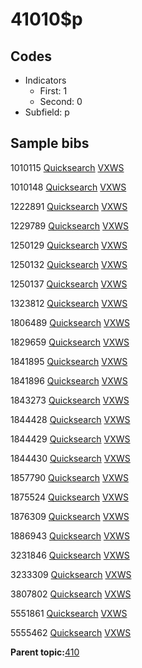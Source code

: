 # 41010$p

## Codes

-   Indicators
    -   First: 1
    -   Second: 0
-   Subfield: p

## Sample bibs

1010115 [Quicksearch](https://search.library.yale.edu/catalog/1010115) [VXWS](http://prodorbis.library.yale.edu:7014/vxws/GetHoldingsService?bibId=1010115)

1010148 [Quicksearch](https://search.library.yale.edu/catalog/1010148) [VXWS](http://prodorbis.library.yale.edu:7014/vxws/GetHoldingsService?bibId=1010148)

1222891 [Quicksearch](https://search.library.yale.edu/catalog/1222891) [VXWS](http://prodorbis.library.yale.edu:7014/vxws/GetHoldingsService?bibId=1222891)

1229789 [Quicksearch](https://search.library.yale.edu/catalog/1229789) [VXWS](http://prodorbis.library.yale.edu:7014/vxws/GetHoldingsService?bibId=1229789)

1250129 [Quicksearch](https://search.library.yale.edu/catalog/1250129) [VXWS](http://prodorbis.library.yale.edu:7014/vxws/GetHoldingsService?bibId=1250129)

1250132 [Quicksearch](https://search.library.yale.edu/catalog/1250132) [VXWS](http://prodorbis.library.yale.edu:7014/vxws/GetHoldingsService?bibId=1250132)

1250137 [Quicksearch](https://search.library.yale.edu/catalog/1250137) [VXWS](http://prodorbis.library.yale.edu:7014/vxws/GetHoldingsService?bibId=1250137)

1323812 [Quicksearch](https://search.library.yale.edu/catalog/1323812) [VXWS](http://prodorbis.library.yale.edu:7014/vxws/GetHoldingsService?bibId=1323812)

1806489 [Quicksearch](https://search.library.yale.edu/catalog/1806489) [VXWS](http://prodorbis.library.yale.edu:7014/vxws/GetHoldingsService?bibId=1806489)

1829659 [Quicksearch](https://search.library.yale.edu/catalog/1829659) [VXWS](http://prodorbis.library.yale.edu:7014/vxws/GetHoldingsService?bibId=1829659)

1841895 [Quicksearch](https://search.library.yale.edu/catalog/1841895) [VXWS](http://prodorbis.library.yale.edu:7014/vxws/GetHoldingsService?bibId=1841895)

1841896 [Quicksearch](https://search.library.yale.edu/catalog/1841896) [VXWS](http://prodorbis.library.yale.edu:7014/vxws/GetHoldingsService?bibId=1841896)

1843273 [Quicksearch](https://search.library.yale.edu/catalog/1843273) [VXWS](http://prodorbis.library.yale.edu:7014/vxws/GetHoldingsService?bibId=1843273)

1844428 [Quicksearch](https://search.library.yale.edu/catalog/1844428) [VXWS](http://prodorbis.library.yale.edu:7014/vxws/GetHoldingsService?bibId=1844428)

1844429 [Quicksearch](https://search.library.yale.edu/catalog/1844429) [VXWS](http://prodorbis.library.yale.edu:7014/vxws/GetHoldingsService?bibId=1844429)

1844430 [Quicksearch](https://search.library.yale.edu/catalog/1844430) [VXWS](http://prodorbis.library.yale.edu:7014/vxws/GetHoldingsService?bibId=1844430)

1857790 [Quicksearch](https://search.library.yale.edu/catalog/1857790) [VXWS](http://prodorbis.library.yale.edu:7014/vxws/GetHoldingsService?bibId=1857790)

1875524 [Quicksearch](https://search.library.yale.edu/catalog/1875524) [VXWS](http://prodorbis.library.yale.edu:7014/vxws/GetHoldingsService?bibId=1875524)

1876309 [Quicksearch](https://search.library.yale.edu/catalog/1876309) [VXWS](http://prodorbis.library.yale.edu:7014/vxws/GetHoldingsService?bibId=1876309)

1886943 [Quicksearch](https://search.library.yale.edu/catalog/1886943) [VXWS](http://prodorbis.library.yale.edu:7014/vxws/GetHoldingsService?bibId=1886943)

3231846 [Quicksearch](https://search.library.yale.edu/catalog/3231846) [VXWS](http://prodorbis.library.yale.edu:7014/vxws/GetHoldingsService?bibId=3231846)

3233309 [Quicksearch](https://search.library.yale.edu/catalog/3233309) [VXWS](http://prodorbis.library.yale.edu:7014/vxws/GetHoldingsService?bibId=3233309)

3807802 [Quicksearch](https://search.library.yale.edu/catalog/3807802) [VXWS](http://prodorbis.library.yale.edu:7014/vxws/GetHoldingsService?bibId=3807802)

5551861 [Quicksearch](https://search.library.yale.edu/catalog/5551861) [VXWS](http://prodorbis.library.yale.edu:7014/vxws/GetHoldingsService?bibId=5551861)

5555462 [Quicksearch](https://search.library.yale.edu/catalog/5555462) [VXWS](http://prodorbis.library.yale.edu:7014/vxws/GetHoldingsService?bibId=5555462)

**Parent topic:**[410](../../tags/410/410.md)

